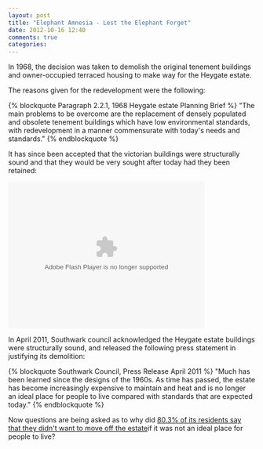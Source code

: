 ```yaml
---
layout: post
title: "Elephant Amnesia - Lest the Elephant Forget"
date: 2012-10-16 12:40
comments: true
categories: 
---
```

In 1968, the decision was taken to demolish the original tenement buildings and owner-occupied terraced housing to make way for the Heygate estate.

The reasons given for the redevelopment were the following:

{% blockquote Paragraph 2.2.1, 1968 Heygate estate Planning Brief %}
"The main problems to be overcome are the replacement of densely populated and obsolete tenement buildings which have low environmental standards, with redevelopment in a manner commensurate with today's needs and standards."
{% endblockquote %}

It has since been accepted that the victorian buildings were structurally sound and that they would be very sought after today had they been retained:

<object width="400" height="300"> <param name="flashvars" value="offsite=true&lang=en-us&page_show_url=%2Fphotos%2F46360829%40N03%2Fsets%2F72157623330009349%2Fshow%2F&page_show_back_url=%2Fphotos%2F46360829%40N03%2Fsets%2F72157623330009349%2F&set_id=72157623330009349&jump_to="></param> <param name="movie" value="http://www.flickr.com/apps/slideshow/show.swf?v=122138"></param> <param name="allowFullScreen" value="true"></param><embed type="application/x-shockwave-flash" src="http://www.flickr.com/apps/slideshow/show.swf?v=122138" allowFullScreen="true" flashvars="offsite=true&lang=en-us&page_show_url=%2Fphotos%2F46360829%40N03%2Fsets%2F72157623330009349%2Fshow%2F&page_show_back_url=%2Fphotos%2F46360829%40N03%2Fsets%2F72157623330009349%2F&set_id=72157623330009349&jump_to=" width="400" height="300"></embed></object>

In April 2011, Southwark council acknowledged the Heygate estate buildings were structurally sound, and released the following press statement in justifying its demolition:

{% blockquote Southwark Council, Press Release April 2011 %}
"Much has been learned since the designs of the 1960s. As time has passed, the estate has become increasingly expensive to maintain and heat and is no longer an ideal place for people to live compared with standards that are expected today."
{% endblockquote %}

Now questions are being asked as to why did [80.3% of its residents say that they didn't want to move off the estate](http://heygate.herokuapp.com/monthly-roundup/1998-allot-and-max-survey.html)if it was not an ideal place for people to live?
